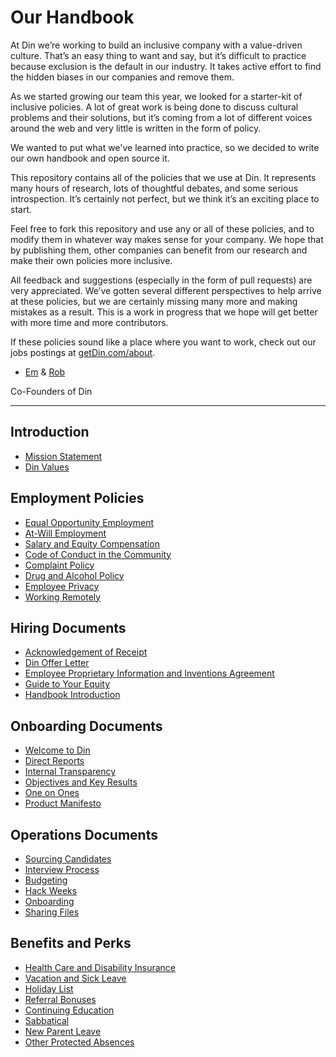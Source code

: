 # Our Handbook

At Din we’re working to build an inclusive company with a value-driven culture. That’s an easy thing to want and say, but it’s difficult to practice because exclusion is the default in our industry. It takes active effort to find the hidden biases in our companies and remove them.

As we started growing our team this year, we looked for a starter-kit of inclusive policies. A lot of great work is being done to discuss cultural problems and their solutions, but it’s coming from a lot of different voices around the web and very little is written in the form of policy.

We wanted to put what we've learned into practice, so we decided to write our own handbook and open source it.

This repository contains all of the policies that we use at Din. It represents many hours of research, lots of thoughtful debates, and some serious introspection. It’s certainly not perfect, but we think it’s an exciting place to start.

Feel free to fork this repository and use any or all of these policies, and to modify them in whatever way makes sense for your company. We hope that by publishing them, other companies can benefit from our research and make their own policies more inclusive.

All feedback and suggestions (especially in the form of pull requests) are very appreciated. We’ve gotten several different perspectives to help arrive at these policies, but we are certainly missing many more and making mistakes as a result. This is a work in progress that we hope will get better with more time and more contributors.

If these policies sound like a place where you want to work, check out our jobs postings at [getDin.com/about](https://getDin.com/about).

- [Em](https://twitter.com/emilyolson) & [Rob](https://twitter.com/roblafave)

Co-Founders of Din

***


## Introduction
* [Mission Statement](https://github.com/din-co/handbook/blob/master/Mission%20Statement.md)
* [Din Values](https://github.com/din-co/handbook/blob/master/Din%20Values.md)

## Employment Policies
* [Equal Opportunity Employment](https://github.com/din-co/handbook/blob/master/Employment%20Policies/Equal%20Opportunity%20Employment.md)
* [At-Will Employment](https://github.com/din-co/handbook/blob/master/Employment%20Policies/At-Will%20Employment.md)
* [Salary and Equity Compensation](https://github.com/din-co/handbook/blob/master/Employment%20Policies/Salary%20and%20Equity%20Compensation.md)
* [Code of Conduct in the Community](https://github.com/din-co/handbook/blob/master/Employment%20Policies/Code%20of%20Conduct%20in%20the%20Community.md)
* [Complaint Policy](https://github.com/din-co/handbook/blob/master/Employment%20Policies/Complaint%20Policy.md)
* [Drug and Alcohol Policy](https://github.com/din-co/handbook/blob/master/Employment%20Policies/Drug%20and%20Alcohol%20Policy.md)
* [Employee Privacy](https://github.com/din-co/handbook/blob/master/Employment%20Policies/Employee%20Privacy.md)
* [Working Remotely](https://github.com/din-co/handbook/blob/master/Employment%20Policies/Working%20Remotely.md)

## Hiring Documents
* [Acknowledgement of Receipt](https://github.com/din-co/handbook/blob/master/Hiring%20Documents/Acknowledgment%20of%20Receipt.md)
* [Din Offer Letter](https://github.com/din-co/handbook/blob/master/Hiring%20Documents/Din%20Offer%20Letter.md)
* [Employee Proprietary Information and Inventions Agreement](https://github.com/din-co/handbook/blob/master/Hiring%20Documents/Employee%20Proprietary%20Information%20and%20Inventions%20Assignment%20Agreement.md)
* [Guide to Your Equity](https://github.com/din-co/handbook/blob/master/Hiring%20Documents/Guide%20to%20Your%20Equity.md)
* [Handbook Introduction](https://github.com/din-co/handbook/blob/master/Hiring%20Documents/Handbook%20Introduction.md)

## Onboarding Documents
* [Welcome to Din](https://github.com/din-co/handbook/blob/master/Onboarding%20Documents/Welcome%20to%20Din.md)
* [Direct Reports](https://github.com/din-co/handbook/blob/master/Onboarding%20Documents/Direct%20Reports.md)
* [Internal Transparency](https://github.com/din-co/handbook/blob/master/Onboarding%20Documents/Internal%20Transparency.md)
* [Objectives and Key Results](https://github.com/din-co/handbook/blob/master/Onboarding%20Documents/Objectives%20and%20Key%20Results.md)
* [One on Ones](https://github.com/din-co/handbook/blob/master/Onboarding%20Documents/One%20on%20Ones.md)
* [Product Manifesto](https://github.com/din-co/handbook/blob/master/Onboarding%20Documents/Product%20Manifesto.md)

## Operations Documents
* [Sourcing Candidates](https://github.com/din-co/handbook/blob/master/Operations%20Documents/Sourcing%20Candidates.md)
* [Interview Process](https://github.com/din-co/handbook/blob/master/Operations%20Documents/Interview%20Process.md)
* [Budgeting](https://github.com/din-co/handbook/blob/master/Operations%20Documents/Budgeting.md)
* [Hack Weeks](https://github.com/din-co/handbook/blob/master/Operations%20Documents/Hack%20Weeks.md)
* [Onboarding](https://github.com/din-co/handbook/blob/master/Operations%20Documents/Onboarding.md)
* [Sharing Files](https://github.com/din-co/handbook/blob/master/Operations%20Documents/Sharing%20Files.md)

## Benefits and Perks
* [Health Care and Disability Insurance](https://github.com/din-co/handbook/blob/master/Benefits%20and%20Perks/Healthcare%20and%20Disability%20Insurance.md)
* [Vacation and Sick Leave](https://github.com/din-co/handbook/blob/master/Benefits%20and%20Perks/Vacation%20and%20Sick%20Leave.md)
* [Holiday List](https://github.com/din-co/handbook/blob/master/Benefits%20and%20Perks/Holiday%20List.md)
* [Referral Bonuses](https://github.com/din-co/handbook/blob/master/Benefits%20and%20Perks/Referral%20Bonuses.md)
* [Continuing Education](https://github.com/din-co/handbook/blob/master/Benefits%20and%20Perks/Continuing%20Education.md)
* [Sabbatical](https://github.com/din-co/handbook/blob/master/Benefits%20and%20Perks/Sabbatical.md)
* [New Parent Leave](https://github.com/din-co/handbook/blob/master/Benefits%20and%20Perks/New%20Parent%20Leave.md)
* [Other Protected Absences](https://github.com/din-co/handbook/blob/master/Benefits%20and%20Perks/Other%20Protected%20Absences.md)
